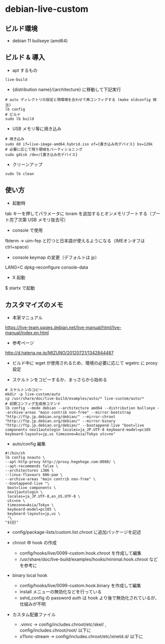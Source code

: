# debian-live-custom

## ビルド環境

- debian 11 bullseye (amd64)

## ビルド & 導入

- apt するもの

```
live-build
```

- {distribution name}/{architecture} に移動して下記実行

```
# auto ディレクトリの設定と現環境を合わせて再コンフィグする (make oldconfig 相当)
lb config
# ビルド
sudo lb build
```

- USB メモリ等に焼き込み

```
# 焼き込み
sudo dd if=live-image-amd64.hybrid.iso of={書き込み先デバイス} bs=128k
# 必要に応じて残り領域をパーティショニング
sudo gdisk /dev/{書き込み先デバイス}
```

- クリーンアップ

```
sudo lb clean
```

## 使い方

- 起動時

tab キーを押してパラメータに toram を追加するとオンメモリブートする（ブート完了次第 USB メモリ抜去可）

- console で使用

fbterm -> uim-fep と打つと日本語が使えるようになる（IMEオンオフはctrl+space）

- console keymap の変更（デフォルトは jp）

LANG=C dpkg-reconfigure console-data

- X 起動

$ startx で起動

## カスタマイズのメモ

- 本家マニュアル

https://live-team.pages.debian.net/live-manual/html/live-manual/index.en.html


- 参考ページ

http://d.hatena.ne.jp/MIZUNO/20120721/1342844487

- ビルド中に wget が使用されるため、環境の必要に応じて wgetrc に proxy 設定

- スケルトンをコピーするか、まっさらから始める

```
# スケルトンのコピー
mkdir -p live-custom/auto
cp /usr/share/doc/live-build/examples/auto/* live-custom/auto/*
# 初期コンフィグ生成用コマンド
lb config --mode debian --architecture amd64 --distribution bullseye --archive-areas "main contrib non-free" --mirror-bootstrap "http://ftp.jp.debian.org/debian/" --mirror-chroot "http://ftp.jp.debian.org/debian/" --mirror-binary "http://ftp.jp.debian.org/debian/" --bootappend-live "boot=live components nox11autologin locales=ja_JP.UTF-8 keyboard-model=pc105 keyboard-layouts=jp,us timezone=Asia/Tokyo utc=no"
```
- auto/config 編集

```
#!/bin/sh
lb config noauto \
--apt-http-proxy http://proxy.hogehoge.com:8080/ \
--apt-recommends false \
--architectures i386 \
--linux-flavours 686-pae \
--archive-areas "main contrib non-free" \
--bootappend-live "\
 boot=live components \
 nox11autologin \
 locales=ja_JP.UTF-8,en_US.UTF-8 \
 utc=no \
 timezone=Asia/Tokyo \
 keyboard-model=pc105 \
 keyboard-layouts=jp,us \
 "\
"${@}"
```

- config/package-lists/custom.list.chroot に追加パッケージを記述

- chroot 中 hook の作成
  + config/hooks/live/0099-custom.hook.chroot を作成して編集
  + /usr/share/doc/live-build/examples/hooks/minimal.hook.chroot などを参考に

- binary local hook
  + config/hooks/live/0099-custom.hook.binary を作成して編集
  + install メニューの無効化などを行っている
  + sshd_config の password auth は hook より後で無効化されているが、仕組みが不明

- カスタム配置ファイル
  + .vimrc -> config/includes.chroot/etc/skel/ , config/includes.chroot/root/ 以下に
  + x11vnc-stream -> config/includes.chroot/etc/xinetd.d/ 以下に



